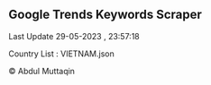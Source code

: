 

## Google Trends Keywords Scraper 
 
Last Update 29-05-2023 , 23:57:18

Country List :
VIETNAM.json



© Abdul Muttaqin 
